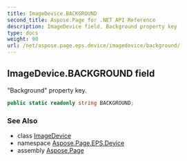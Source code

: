 ```yaml
---
title: ImageDevice.BACKGROUND
second_title: Aspose.Page for .NET API Reference
description: ImageDevice field. Background property key
type: docs
weight: 90
url: /net/aspose.page.eps.device/imagedevice/background/
---
```

## ImageDevice.BACKGROUND field

"Background" property key.

```csharp
public static readonly string BACKGROUND;
```

### See Also

* class [ImageDevice](../)
* namespace [Aspose.Page.EPS.Device](../../imagedevice/)
* assembly [Aspose.Page](../../../)


